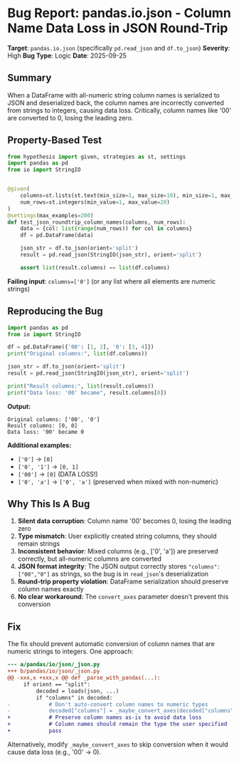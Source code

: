 # Bug Report: pandas.io.json - Column Name Data Loss in JSON Round-Trip

**Target**: `pandas.io.json` (specifically `pd.read_json` and `df.to_json`)
**Severity**: High
**Bug Type**: Logic
**Date**: 2025-09-25

## Summary

When a DataFrame with all-numeric string column names is serialized to JSON and deserialized back, the column names are incorrectly converted from strings to integers, causing data loss. Critically, column names like '00' are converted to 0, losing the leading zero.

## Property-Based Test

```python
from hypothesis import given, strategies as st, settings
import pandas as pd
from io import StringIO


@given(
    columns=st.lists(st.text(min_size=1, max_size=10), min_size=1, max_size=5, unique=True),
    num_rows=st.integers(min_value=1, max_value=20)
)
@settings(max_examples=200)
def test_json_roundtrip_column_names(columns, num_rows):
    data = {col: list(range(num_rows)) for col in columns}
    df = pd.DataFrame(data)

    json_str = df.to_json(orient='split')
    result = pd.read_json(StringIO(json_str), orient='split')

    assert list(result.columns) == list(df.columns)
```

**Failing input**: `columns=['0']` (or any list where all elements are numeric strings)

## Reproducing the Bug

```python
import pandas as pd
from io import StringIO

df = pd.DataFrame({'00': [1, 2], '0': [3, 4]})
print("Original columns:", list(df.columns))

json_str = df.to_json(orient='split')
result = pd.read_json(StringIO(json_str), orient='split')

print("Result columns:", list(result.columns))
print("Data loss: '00' became", result.columns[0])
```

**Output:**
```
Original columns: ['00', '0']
Result columns: [0, 0]
Data loss: '00' became 0
```

**Additional examples:**
- `['0']` → `[0]`
- `['0', '1']` → `[0, 1]`
- `['00']` → `[0]` (DATA LOSS!)
- `['0', 'a']` → `['0', 'a']` (preserved when mixed with non-numeric)

## Why This Is A Bug

1. **Silent data corruption**: Column name '00' becomes 0, losing the leading zero
2. **Type mismatch**: User explicitly created string columns, they should remain strings
3. **Inconsistent behavior**: Mixed columns (e.g., ['0', 'a']) are preserved correctly, but all-numeric columns are converted
4. **JSON format integrity**: The JSON output correctly stores `"columns":["00","0"]` as strings, so the bug is in `read_json`'s deserialization
5. **Round-trip property violation**: DataFrame serialization should preserve column names exactly
6. **No clear workaround**: The `convert_axes` parameter doesn't prevent this conversion

## Fix

The fix should prevent automatic conversion of column names that are numeric strings to integers. One approach:

```diff
--- a/pandas/io/json/_json.py
+++ b/pandas/io/json/_json.py
@@ -xxx,x +xxx,x @@ def _parse_with_pandas(...):
     if orient == "split":
         decoded = loads(json, ...)
         if "columns" in decoded:
-            # Don't auto-convert column names to numeric types
-            decoded["columns"] = _maybe_convert_axes(decoded["columns"], convert_axes)
+            # Preserve column names as-is to avoid data loss
+            # Column names should remain the type the user specified
+            pass
```

Alternatively, modify `_maybe_convert_axes` to skip conversion when it would cause data loss (e.g., '00' → 0).
